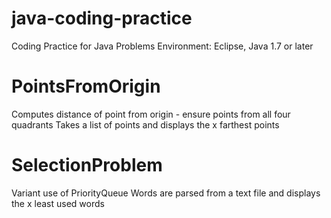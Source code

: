 # java-coding-practice
Coding Practice for Java Problems
Environment: Eclipse, Java 1.7 or later

# PointsFromOrigin
Computes distance of point from origin - ensure points from all four quadrants
Takes a list of points and displays the x farthest points

# SelectionProblem
Variant use of PriorityQueue
Words are parsed from a text file and displays the x least used words